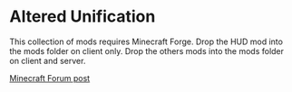 Altered Unification
==========

This collection of mods requires Minecraft Forge.
Drop the HUD mod into the mods folder on client only.
Drop the others mods into the mods folder on client and server.

[Minecraft Forum post](http://www.minecraftforum.net/topic/1945197-)
